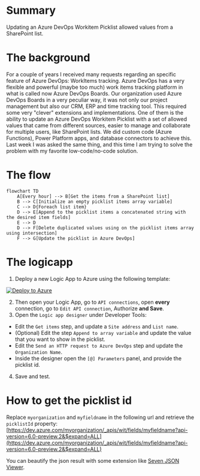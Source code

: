 # Summary

Updating an Azure DevOps Workitem Picklist allowed values from a SharePoint list.

# The background

For a couple of years I received many requests regarding an specific feature of Azure DevOps: WorkItems tracking. Azure DevOps has a very flexible and powerful (maybe too much) work items tracking platform in what is called now Azure DevOps Boards. Our organization used Azure DevOps Boards in a very peculiar way, it was not only our project management but also our CRM, ERP and time tracking tool. This required some very "clever" extensions and implementations. One of them is the ability to update an Azure DevOps Workitem Picklist with a set of allowed values that came from different sources, easier to manage and collaborate for multiple users, like SharePoint lists. We did custom code (Azure Functions), Power Platform apps, and database connectors to achieve this. Last week I was asked the same thing, and this time I am trying to solve the problem with my favorite low-code/no-code solution.

# The flow

```mermaid
flowchart TD
    A[Every hour] --> B[Get the items from a SharePoint list]
    B --> C[Initialize an empty picklist items array variable]
    C --> D{Foreach list item}
    D --> E[Append to the picklist items a concatenated string with the desired item fields]
    E --> D
    D --> F[Delete duplicated values using on the picklist items array using intersection]
    F --> G[Update the picklist in Azure DevOps]
```

# The logicapp

1. Deploy a new Logic App to Azure using the following template:

[![Deploy to Azure](https://aka.ms/deploytoazurebutton)](https://portal.azure.com/#create/Microsoft.Template/uri/https%3A%2F%2Fraw.githubusercontent.com%2Fmahomedalid%2Fazure-logic-apps-samples%2Fmain%2Fupdating-azure-devops-picklist%2Fazuredeploy.json)

2. Then open your Logic App, go to `API connections`, open **every** connection, go to `Edit API connection`, Authorize **and Save**.
3. Open the `Logic app designer` under Developer Tools:
  * Edit the `Get items` step, and update a `Site address` and `List name`.
  * (Optional) Edit the step `Append to array variable` and update the value that you want to show in the picklist.
  * Edit the `Send an HTTP request to Azure DevOps` step and update the `Organization Name`.
  * Inside the designer open the `[@] Parameters` panel, and provide the picklist id.
4. Save and test.

# How to get the picklist id

Replace `myorganization` and `myfieldname` in the following url and retrieve the `picklistId` property: [https://dev.azure.com/myorganization/_apis/wit/fields/myfieldname?api-version=6.0-preview.2&$expand=ALL](https://dev.azure.com/myorganization/_apis/wit/fields/myfieldname?api-version=6.0-preview.2&$expand=ALL)

You can beautify the json result with some extension like [Seven JSON Viewer](https://microsoftedge.microsoft.com/addons/detail/seven-json-viewer/khfhokalnpdlmmfjocjgaaipenplemjo?hl=en-US).
